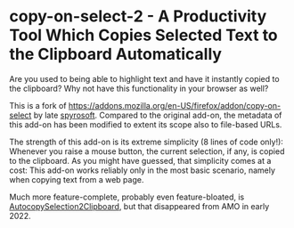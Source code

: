 # copy-on-select-2 - A Productivity Tool Which Copies Selected Text to the Clipboard Automatically

Are you used to being able to highlight text and have it
instantly copied to the clipboard?  Why not have this
functionality in your browser as well?

This is a fork of
https://addons.mozilla.org/en-US/firefox/addon/copy-on-select by
late
[spyrosoft](https://addons.mozilla.org/en-US/firefox/user/5778000).
Compared to the original add-on, the metadata of this add-on has
been modified to extent its scope also to file-based URLs.

The strength of this add-on is its extreme simplicity (8 lines of
code only!): Whenever you raise a mouse button, the current
selection, if any, is copied to the clipboard.  As you might have
guessed, that simplicity comes at a cost: This add-on works
reliably only in the most basic scenario, namely when copying
text from a web page.

Much more feature-complete, probably even feature-bloated, is
[AutocopySelection2Clipboard](https://addons.mozilla.org/en-US/firefox/addon/autocopyselection2clipboard),
but that disappeared from AMO in early 2022.
